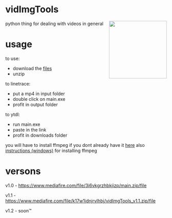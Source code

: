 # vidImgTools
<img src="https://github.com/h2non/videoshow/blob/master/test/fixtures/norris.gif" width="180" align="right" />
python thing for dealing with videos in general

# usage
to use:
- download the [files](https://www.mediafire.com/file/3i6vkgrzhbkjizp/main.zip/file)
- unzip

to linetrace:
- put a mp4 in input folder 
- double click on main.exe
- profit in output folder

to ytdl:
- run main.exe
- paste in the link
- profit in downloads folder

you will have to install ffmpeg if you dont already have it [here](https://ffmpeg.org/) 
also [instructions (windows)](https://www.wikihow.com/Install-FFmpeg-on-Windows) for installing ffmpeg

# versons
v1.0 - https://www.mediafire.com/file/3i6vkgrzhbkjizp/main.zip/file

v1.1 - https://www.mediafire.com/file/k17w1jdnjrvlhbj/vidImgTools_v1.1.zip/file

v1.2 - soon™
